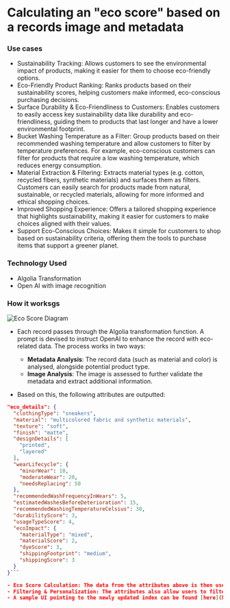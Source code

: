 # Calculating an "eco score" based on a records image and metadata

### Use cases

- Sustainability Tracking: Allows customers to see the environmental impact of products, making it easier for them to choose eco-friendly options.
- Eco-Friendly Product Ranking: Ranks products based on their sustainability scores, helping customers make informed, eco-conscious purchasing decisions.
- Surface Durability & Eco-Friendliness to Customers: Enables customers to easily access key sustainability data like durability and eco-friendliness, guiding them to products that last longer and have a lower environmental footprint.
- Bucket Washing Temperature as a Filter: Group products based on their recommended washing temperature and allow customers to filter by temperature preferences. For example, eco-conscious customers can filter for products that require a low washing temperature, which reduces energy consumption.
- Material Extraction & Filtering: Extracts material types (e.g. cotton, recycled fibers, synthetic materials) and surfaces them as filters. Customers can easily search for products made from natural, sustainable, or recycled materials, allowing for more informed and ethical shopping choices.
- Improved Shopping Experience: Offers a tailored shopping experience that highlights sustainability, making it easier for customers to make choices aligned with their values.
- Support Eco-Conscious Choices: Makes it simple for customers to shop based on sustainability criteria, offering them the tools to purchase items that support a greener planet.

### Technology Used

- Algolia Transformation
- Open AI with image recognition

### How it worksgs

![Eco Score Diagram](https://img.plantuml.biz/plantuml/png/hPJFRjim3CRlUWgYfmJezW0v3CqA5CXfnRgU1qQY4s6ov57KjkpfHzcEawnEqG7pAHRv_VJnZtEN1LbA6un1AudXEHCRYkBb03Vhi4l18soYerzmdsAacdG3c66CJOVpelFK_c1A-y8OSvEuHV4fmfDbtqcVVXaP0fFiKqTnlO7ruwRF7LwDgRRXtOSNhc05d-bxeImW2JfEbl9a27nVrqBJi4WQdMIx9rS2BKrCGi1-jnT8pHpw7YDiwIWcL-_W4a4fE77C2-79vz3O5JoGs3rW2C1a4xiC3QVsqgUvq5ohLGh78yIOa5873neYLFvmhBGH2FhCcPiRG5-j-fDZRB64drucg4F17ZWhLkWuk1KyKNJGac2L0EgBRt57q5IRDka9XaFskQUDgdFzkiP_qmcngBrdZ-4MR0g9boVeNumhXOrTgvSxXVgGpvckC6vzqEsx1HtJ--MhPSuCvRbJctHiLD-qiwjUfLsVX2sXGZ_YWRBNDSGVnBMBIlwQzIBwJou7bexCl6MF7qlUG-b9RbhbBTflzSluvstMtutdTWGQSwSszA_g3m00)

- Each record passes through the Algolia transformation function. A prompt is devised to instruct OpenAI to enhance the record with eco-related data. The process works in two ways:

  - **Metadata Analysis**: The record data (such as material and color) is analysed, alongside potential product type.
  - **Image Analysis**: The image is assessed to further validate the metadata and extract additional information.

- Based on this, the following attributes are outputted:

````json
"eco_details": {
  "clothingType": "sneakers",
  "material": "multicolored fabric and synthetic materials",
  "texture": "soft",
  "finish": "matte",
  "designDetails": [
    "printed",
    "layered"
  ],
  "wearLifecycle": {
    "minorWear": 10,
    "moderateWear": 20,
    "needsReplacing": 50
  },
  "recommendedWashFrequencyInWears": 5,
  "estimatedWashesBeforeDeterioration": 15,
  "recommendedWashingTemperatureCelsius": 30,
  "durabilityScore": 3,
  "usageTypeScore": 4,
  "ecoImpact": {
    "materialType": "mixed",
    "materialScore": 2,
    "dyeScore": 3,
    "shippingFootprint": "medium",
    "shippingScore": 3
  }
}```

- Eco Score Calculation: The data from the attributes above is then used to calculate an “eco score” value. This score can influence custom product rankings based on sustainability.
- Filtering & Personalization: The attributes also allow users to filter products based on eco-related data. When combined with a personalized strategy that takes these factors into account, users can start to see more tailored, eco-friendly products based on their shopping habits.gs
- A sample UI pointing to the newly updated index can be found [here](https://6cmr3k.csb.app/gs)
````
